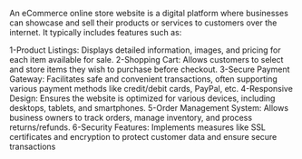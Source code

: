 
An eCommerce online store website is a digital platform where businesses can showcase and sell their products or services to customers over the internet. It typically includes features such as:

1-Product Listings: Displays detailed information, images, and pricing for each item available for sale.
2-Shopping Cart: Allows customers to select and store items they wish to purchase before checkout.
3-Secure Payment Gateway: Facilitates safe and convenient transactions, often supporting various payment methods like credit/debit cards, PayPal, etc.
4-Responsive Design: Ensures the website is optimized for various devices, including desktops, tablets, and smartphones.
5-Order Management System: Allows business owners to track orders, manage inventory, and process returns/refunds.
6-Security Features: Implements measures like SSL certificates and encryption to protect customer data and ensure secure transactions